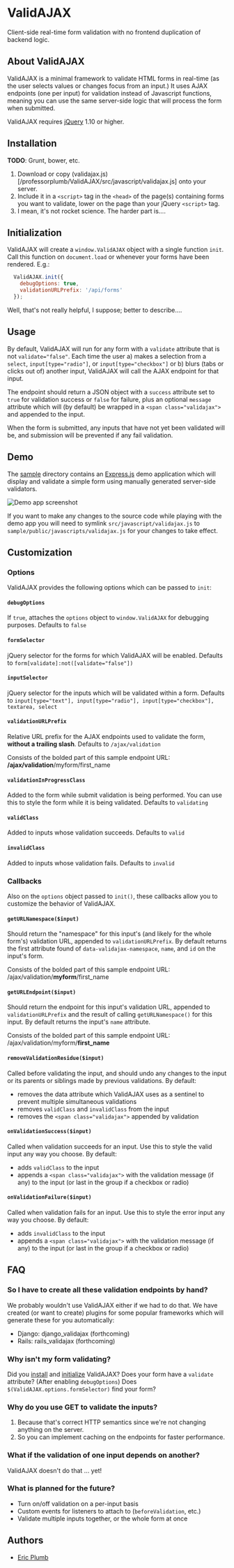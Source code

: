 # ValidAJAX

Client-side real-time form validation with no frontend duplication of backend logic.

## About ValidAJAX

ValidAJAX is a minimal framework to validate HTML forms in real-time (as the user selects values or changes focus from 
an input.) It uses AJAX endpoints (one per input) for validation instead of Javascript functions, meaning you can use
the same server-side logic that will process the form when submitted.

ValidAJAX requires [jQuery](//jquery.org) 1.10 or higher.

## Installation

**TODO**: Grunt, bower, etc.

1. Download or copy (validajax.js)[/professorplumb/ValidAJAX/src/javascript/validajax.js] onto your server.
1. Include it in a `<script>` tag in the `<head>` of the page(s) containing forms you want to validate, lower on the 
   page than your jQuery `<script>` tag.
1. I mean, it's not rocket science.  The harder part is....

## Initialization

ValidAJAX will create a `window.ValidAJAX` object with a single function `init`. Call this function on `document.load`
or whenever your forms have been rendered.  E.g.:

```javascript
  ValidAJAX.init({
    debugOptions: true,
    validationURLPrefix: '/api/forms'
  });
```

Well, that's not really helpful, I suppose; better to describe....

## Usage

By default, ValidAJAX will run for any form with a `validate` attribute that is not `validate="false"`.  Each time the
user a) makes a selection from a `select`, `input[type="radio"]`, or `input[type="checkbox"]` or b) blurs (tabs or 
clicks out of) another input, ValidAJAX will call the AJAX endpoint for that input.

The endpoint should return a JSON object with a `success` attribute set to `true` for validation success or `false` for
failure, plus an optional `message` attribute which will (by default) be wrapped in a `<span class="validajax">` and
appended to the input.

When the form is submitted, any inputs that have not yet been validated will be, and submission will be prevented if any
fail validation.

## Demo

The [sample](sample/) directory contains an [Express.js](http://expressjs.com/) demo
application which will display and validate a simple form using manually generated server-side validators.

![Demo app screenshot](sample/public/images/screenshot.png)

If you want to make any changes to the source code while playing with the demo app you will need to symlink
`src/javascript/validajax.js` to `sample/public/javascripts/validajax.js` for your changes to take effect.

## Customization

### Options

ValidAJAX provides the following options which can be passed to `init`:

#### `debugOptions`

If `true`, attaches the `options` object to `window.ValidAJAX` for debugging purposes.  Defaults to `false`

#### `formSelector`

jQuery selector for the forms for which ValidAJAX will be enabled.  Defaults to `form[validate]:not([validate="false"])` 

#### `inputSelector`

jQuery selector for the inputs which will be validated within a form.  Defaults to 
`input[type="text"], input[type="radio"], input[type="checkbox"], textarea, select`

#### `validationURLPrefix`

Relative URL prefix for the AJAX endpoints used to validate the form, **without a trailing slash**.  Defaults to 
`/ajax/validation`

Consists of the bolded part of this sample endpoint URL: **/ajax/validation**/myform/first_name

#### `validationInProgressClass`

Added to the form while submit validation is being performed.  You can use this to style the form while it is being
validated.  Defaults to `validating`

#### `validClass`

Added to inputs whose validation succeeds.  Defaults to `valid`

#### `invalidClass`

Added to inputs whose validation fails.  Defaults to `invalid`

### Callbacks

Also on the `options` object passed to `init()`, these callbacks allow you to customize the behavior of ValidAJAX.
 
#### `getURLNamespace($input)`
 
Should return the "namespace" for this input's (and likely for the whole form's) validation URL, appended to 
`validationURLPrefix`.  By default returns the first attribute found of `data-validajax-namespace`, `name`, and `id` on
the input's form.

Consists of the bolded part of this sample endpoint URL: /ajax/validation/**myform**/first_name

#### `getURLEndpoint($input)`

Should return the endpoint for this input's validation URL, appended to `validationURLPrefix` and the result of
calling `getURLNamespace()` for this input.  By default returns the input's `name` attribute.

Consists of the bolded part of this sample endpoint URL: /ajax/validation/myform/**first_name**

#### `removeValidationResidue($input)`

Called before validating the input, and should undo any changes to the input or its parents or siblings made by previous
validations.  By default:

 - removes the data attribute which ValidAJAX uses as a sentinel to prevent multiple simultaneous validations
 - removes `validClass` and `invalidClass` from the input
 - removes the `<span class="validajax">` appended by validation

#### `onValidationSuccess($input)`

Called when validation succeeds for an input.  Use this to style the valid input any way you choose.  By default:
 
 - adds `validClass` to the input
 - appends a `<span class="validajax">` with the validation message (if any) to the input (or last in the group if a
   checkbox or radio)

#### `onValidationFailure($input)`

Called when validation fails for an input.  Use this to style the error input any way you choose.  By default:
 
 - adds `invalidClass` to the input
 - appends a `<span class="validajax">` with the validation message (if any) to the input (or last in the group if a
   checkbox or radio)

## FAQ

### So I have to create all these validation endpoints by hand?

We probably wouldn't use ValidAJAX either if we had to do that.  We have created (or want to create) plugins for some
popular frameworks which will generate these for you automatically:

 - Django: django_validajax (forthcoming)
 - Rails: rails_validajax (forthcoming)

### Why isn't my form validating?

Did you [install](#installation) and [initialize](#initialization) ValidAJAX?  Does your form have a `validate`
attribute?  (After enabling `debugOptions`) Does `$(ValidAJAX.options.formSelector)` find your form?

### Why do you use GET to validate the inputs?

1. Because that's correct HTTP semantics since we're not changing anything on the server.
1. So you can implement caching on the endpoints for faster performance.

### What if the validation of one input depends on another?

ValidAJAX doesn't do that ... yet!

### What is planned for the future?

 - Turn on/off validation on a per-input basis
 - Custom events for listeners to attach to (`beforeValidation`, etc.)
 - Validate multiple inputs together, or the whole form at once

## Authors

 - [Eric Plumb](https://github.com/professorplumb/)
